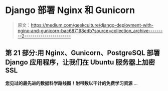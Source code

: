 # Django 部署 Nginx 和 Gunicorn

> 原文：<https://medium.com/geekculture/django-deployment-with-nginx-and-gunicorn-bac687198edb?source=collection_archive---------2----------------------->

## 第 21 部分:用 Nginx、Gunicorn、PostgreSQL 部署 Django 应用程序，让我们在 Ubuntu 服务器上加密 SSL

**您见过的最先进的数据科学路线图！附带数以千计的免费学习资源** …